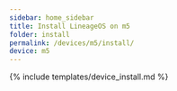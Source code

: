 ```yaml
---
sidebar: home_sidebar
title: Install LineageOS on m5
folder: install
permalink: /devices/m5/install/
device: m5
---
```

{% include templates/device_install.md %}
